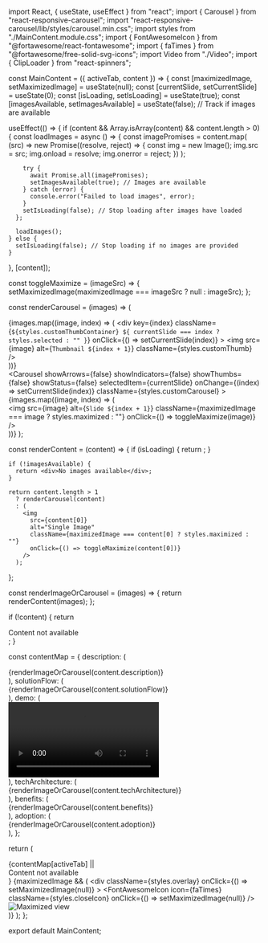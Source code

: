 import React, { useState, useEffect } from "react";
import { Carousel } from "react-responsive-carousel";
import "react-responsive-carousel/lib/styles/carousel.min.css";
import styles from "./MainContent.module.css";
import { FontAwesomeIcon } from "@fortawesome/react-fontawesome";
import { faTimes } from "@fortawesome/free-solid-svg-icons";
import Video from "./Video";
import { ClipLoader } from "react-spinners";

const MainContent = ({ activeTab, content }) => {
  const [maximizedImage, setMaximizedImage] = useState(null);
  const [currentSlide, setCurrentSlide] = useState(0);
  const [isLoading, setIsLoading] = useState(true);
  const [imagesAvailable, setImagesAvailable] = useState(false); // Track if images are available

  useEffect(() => {
    if (content && Array.isArray(content) && content.length > 0) {
      const loadImages = async () => {
        const imagePromises = content.map(
          (src) =>
            new Promise((resolve, reject) => {
              const img = new Image();
              img.src = src;
              img.onload = resolve;
              img.onerror = reject;
            })
        );

        try {
          await Promise.all(imagePromises);
          setImagesAvailable(true); // Images are available
        } catch (error) {
          console.error("Failed to load images", error);
        }
        setIsLoading(false); // Stop loading after images have loaded
      };

      loadImages();
    } else {
      setIsLoading(false); // Stop loading if no images are provided
    }
  }, [content]);

  const toggleMaximize = (imageSrc) => {
    setMaximizedImage(maximizedImage === imageSrc ? null : imageSrc);
  };

  const renderCarousel = (images) => (
    <div className={styles.carouselContainer}>
      <div className={styles.customThumbs}>
        {images.map((image, index) => (
          <div
            key={index}
            className={`${styles.customThumbContainer} ${
              currentSlide === index ? styles.selected : ""
            }`}
            onClick={() => setCurrentSlide(index)}
          >
            <img
              src={image}
              alt={`Thumbnail ${index + 1}`}
              className={styles.customThumb}
            />
          </div>
        ))}
      </div>
      <Carousel
        showArrows={false}
        showIndicators={false}
        showThumbs={false}
        showStatus={false}
        selectedItem={currentSlide}
        onChange={(index) => setCurrentSlide(index)}
        className={styles.customCarousel}
      >
        {images.map((image, index) => (
          <div key={index}>
            <img
              src={image}
              alt={`Slide ${index + 1}`}
              className={maximizedImage === image ? styles.maximized : ""}
              onClick={() => toggleMaximize(image)}
            />
          </div>
        ))}
      </Carousel>
    </div>
  );

  const renderContent = (content) => {
    if (isLoading) {
      return <ClipLoader color="#5f1ec1" loading={isLoading} size={50} />;
    }

    if (!imagesAvailable) {
      return <div>No images available</div>;
    }

    return content.length > 1
      ? renderCarousel(content)
      : (
        <img
          src={content[0]}
          alt="Single Image"
          className={maximizedImage === content[0] ? styles.maximized : ""}
          onClick={() => toggleMaximize(content[0])}
        />
      );
  };

  const renderImageOrCarousel = (images) => {
    return renderContent(images);
  };

  if (!content) {
    return <div className={styles.mainContent}>Content not available</div>;
  }

  const contentMap = {
    description: (
      <div className={styles.description}>
        {renderImageOrCarousel(content.description)}
      </div>
    ),
    solutionFlow: (
      <div className={styles.solution}>
        {renderImageOrCarousel(content.solutionFlow)}
      </div>
    ),
    demo: (
      <div className={styles.demo}>
        <Video src={content.demo} />
      </div>
    ),
    techArchitecture: (
      <div className={styles.architecture}>
        {renderImageOrCarousel(content.techArchitecture)}
      </div>
    ),
    benefits: (
      <div className={styles.benefits}>
        {renderImageOrCarousel(content.benefits)}
      </div>
    ),
    adoption: (
      <div className={styles.adoption}>
        {renderImageOrCarousel(content.adoption)}
      </div>
    ),
  };

  return (
    <div className={styles.mainContent}>
      {contentMap[activeTab] || <div>Content not available</div>}
      {maximizedImage && (
        <div
          className={styles.overlay}
          onClick={() => setMaximizedImage(null)}
        >
          <FontAwesomeIcon
            icon={faTimes}
            className={styles.closeIcon}
            onClick={() => setMaximizedImage(null)}
          />
          <img
            src={maximizedImage}
            alt="Maximized view"
            className={styles.maximized}
          />
        </div>
      )}
    </div>
  );
};

export default MainContent;
